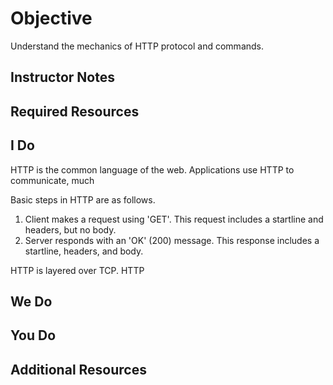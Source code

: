 # Objective
Understand the mechanics of HTTP protocol and commands.
## Instructor Notes


## Required Resources


## I Do
HTTP is the common language of the web. Applications use HTTP to communicate, much 

Basic steps in HTTP are as follows. 
1. Client makes a request using 'GET'. This request includes a startline and headers, but no body.
2. Server responds with an 'OK' (200) message. This response includes a startline, headers, and body. 


HTTP is layered over TCP. HTTP 


## We Do

## You Do



## Additional Resources

<!--stackedit_data:
eyJoaXN0b3J5IjpbMzc3ODg0NDgwLC0xNjYwMjI5NjI5XX0=
-->